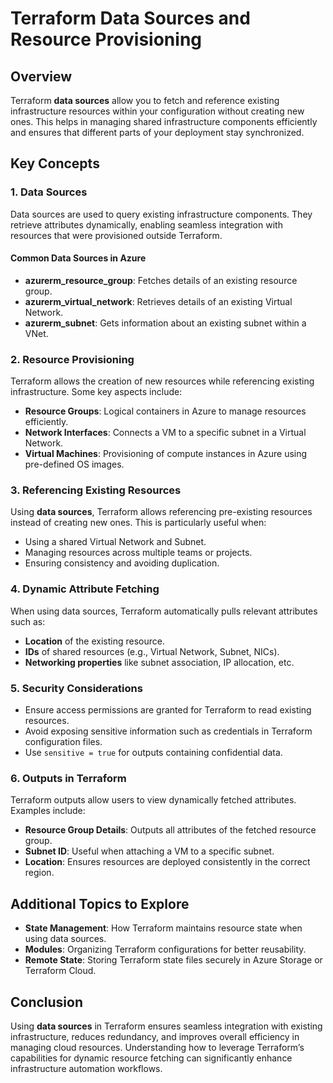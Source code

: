 # Terraform Data Sources and Resource Provisioning

## Overview
Terraform **data sources** allow you to fetch and reference existing infrastructure resources within your configuration without creating new ones. This helps in managing shared infrastructure components efficiently and ensures that different parts of your deployment stay synchronized.

## Key Concepts

### 1. **Data Sources**
Data sources are used to query existing infrastructure components. They retrieve attributes dynamically, enabling seamless integration with resources that were provisioned outside Terraform.

#### **Common Data Sources in Azure**
- **azurerm_resource_group**: Fetches details of an existing resource group.
- **azurerm_virtual_network**: Retrieves details of an existing Virtual Network.
- **azurerm_subnet**: Gets information about an existing subnet within a VNet.

### 2. **Resource Provisioning**
Terraform allows the creation of new resources while referencing existing infrastructure. Some key aspects include:
- **Resource Groups**: Logical containers in Azure to manage resources efficiently.
- **Network Interfaces**: Connects a VM to a specific subnet in a Virtual Network.
- **Virtual Machines**: Provisioning of compute instances in Azure using pre-defined OS images.

### 3. **Referencing Existing Resources**
Using **data sources**, Terraform allows referencing pre-existing resources instead of creating new ones. This is particularly useful when:
- Using a shared Virtual Network and Subnet.
- Managing resources across multiple teams or projects.
- Ensuring consistency and avoiding duplication.

### 4. **Dynamic Attribute Fetching**
When using data sources, Terraform automatically pulls relevant attributes such as:
- **Location** of the existing resource.
- **IDs** of shared resources (e.g., Virtual Network, Subnet, NICs).
- **Networking properties** like subnet association, IP allocation, etc.

### 5. **Security Considerations**
- Ensure access permissions are granted for Terraform to read existing resources.
- Avoid exposing sensitive information such as credentials in Terraform configuration files.
- Use `sensitive = true` for outputs containing confidential data.

### 6. **Outputs in Terraform**
Terraform outputs allow users to view dynamically fetched attributes. Examples include:
- **Resource Group Details**: Outputs all attributes of the fetched resource group.
- **Subnet ID**: Useful when attaching a VM to a specific subnet.
- **Location**: Ensures resources are deployed consistently in the correct region.

## Additional Topics to Explore
- **State Management**: How Terraform maintains resource state when using data sources.
- **Modules**: Organizing Terraform configurations for better reusability.
- **Remote State**: Storing Terraform state files securely in Azure Storage or Terraform Cloud.

## Conclusion
Using **data sources** in Terraform ensures seamless integration with existing infrastructure, reduces redundancy, and improves overall efficiency in managing cloud resources. Understanding how to leverage Terraform’s capabilities for dynamic resource fetching can significantly enhance infrastructure automation workflows.

